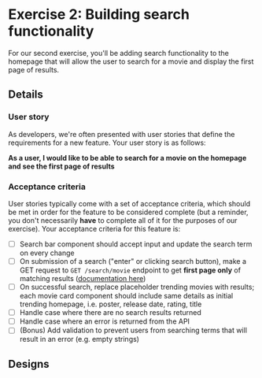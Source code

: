 # Exercise 2: Building search functionality

For our second exercise, you'll be adding search functionality to the homepage that will allow the user to search for a movie and display the first page of results. 

## Details
### User story

As developers, we're often presented with user stories that define the requirements for a new feature. Your user story is as follows:

**As a user, I would like to be able to search for a movie on the homepage and see the first page of results**

### Acceptance criteria

User stories typically come with a set of acceptance criteria, which should be met in order for the feature to be considered complete (but a reminder, you don't necessarily **have** to complete all of it for the purposes of our exercise). Your acceptance criteria for this feature is: 

- [ ]  Search bar component should accept input and update the search term on every change
- [ ]  On submission of a search ("enter" or clicking search button), make a GET request to `GET /search/movie` endpoint to get **first page only** of matching results ([documentation here](https://developers.themoviedb.org/3/search/search-movies))
- [ ]  On successful search, replace placeholder trending movies with results; each movie card component should include same details as initial trending homepage, i.e. poster, release date, rating, title
- [ ]  Handle case where there are no search results returned
- [ ]  Handle case where an error is returned from the API
- [ ]  (Bonus) Add validation to prevent users from searching terms that will result in an error (e.g. empty strings)

## Designs
